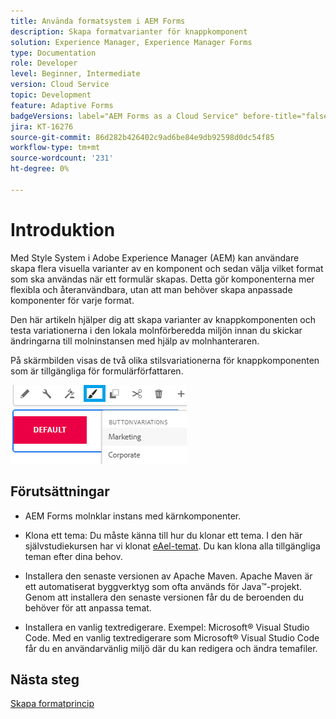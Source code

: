 ```yaml
---
title: Använda formatsystem i AEM Forms
description: Skapa formatvarianter för knappkomponent
solution: Experience Manager, Experience Manager Forms
type: Documentation
role: Developer
level: Beginner, Intermediate
version: Cloud Service
topic: Development
feature: Adaptive Forms
badgeVersions: label="AEM Forms as a Cloud Service" before-title="false"
jira: KT-16276
source-git-commit: 86d282b426402c9ad6be84e9db92598d0dc54f85
workflow-type: tm+mt
source-wordcount: '231'
ht-degree: 0%

---
```


# Introduktion

Med Style System i Adobe Experience Manager (AEM) kan användare skapa flera visuella varianter av en komponent och sedan välja vilket format som ska användas när ett formulär skapas. Detta gör komponenterna mer flexibla och återanvändbara, utan att man behöver skapa anpassade komponenter för varje format.

Den här artikeln hjälper dig att skapa varianter av knappkomponenten och testa variationerna i den lokala molnförberedda miljön innan du skickar ändringarna till molninstansen med hjälp av molnhanteraren.

På skärmbilden visas de två olika stilsvariationerna för knappkomponenten som är tillgängliga för formulärförfattaren.


![button-variations](assets/button-variations.png)

## Förutsättningar

* AEM Forms molnklar instans med kärnkomponenter.
* Klona ett tema: Du måste känna till hur du klonar ett tema. I den här självstudiekursen har vi klonat [eAel-temat](https://github.com/adobe/aem-forms-theme-easel). Du kan klona alla tillgängliga teman efter dina behov.

* Installera den senaste versionen av Apache Maven. Apache Maven är ett automatiserat byggverktyg som ofta används för Java™-projekt. Genom att installera den senaste versionen får du de beroenden du behöver för att anpassa temat.
* Installera en vanlig textredigerare. Exempel: Microsoft® Visual Studio Code. Med en vanlig textredigerare som Microsoft® Visual Studio Code får du en användarvänlig miljö där du kan redigera och ändra temafiler.



## Nästa steg

[Skapa formatprincip](./style-policy.md)
